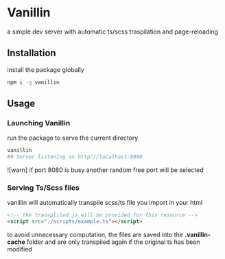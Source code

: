 # Vanillin

a simple dev server with automatic ts/scss traspilation and page-reloading

## Installation

install the package globally

```bash
npm i -g vanillin
```

## Usage

### Launching Vanillin

run the package to serve the current directory

```bash
vanillin
## Server listening on http://localhost:8080
```

![warn] if port 8080 is busy another random free port will be selected

### Serving Ts/Scss files

vanillin will automatically transpile scss/ts file you import in your html

```html
<!-- the transpliled js will be provided for this resource -->
<script src="./scripts/example.ts"></script>
```

to avoid unnecessary computation, the files are saved into the **.vanillin-cache** folder
and are only transpiled again if the original ts has been modified
